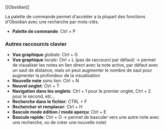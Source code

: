 [[Obsidian]]

La palette de commande permet d'accéder a la plupart des fonctions d'Obsidian avec une recherche par mots-clés. 

- **Palette de commande**: Ctrl + P

### Autres raccourcis clavier

- **Vue graphique** *globale*: Ctrl + G
- **Vue graphique** *locale*: Ctrl + L (pas de raccourci par défaut)
  -> permet de visualiser les notes en lien direct avec la note active, par défaut avec un saut de distance, mais on peut augmenter le nombre de saut pour augmenter la profondeur de la visualisation
- **Nouvelle note** *sans lien*: Ctrl + N
- **Nouvel onglet**: Ctrl + T
- **Navigation dans les onglets**: Ctrl + 1 pour le premier onglet, Ctrl + 2 pour le second, etc...
- **Recherche dans le fichier**: CTRL + F
- **Rechercher et remplacer**: Ctrl + H
- **Bascule mode édition / mode aperçu**: Ctrl + E
- **Bascule rapide**: Ctrl + O 
  -> permet de basculer vers une autre note avec une recherche, ou de créer une nouvelle note)

